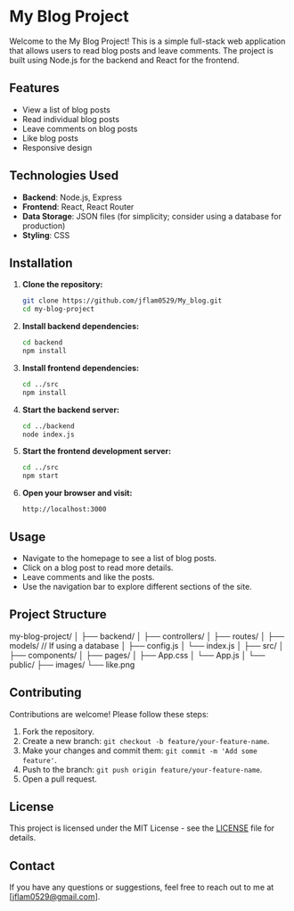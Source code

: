 # My Blog Project

Welcome to the My Blog Project! This is a simple full-stack web application that allows users to read blog posts and leave comments. The project is built using Node.js for the backend and React for the frontend.

## Features

- View a list of blog posts
- Read individual blog posts
- Leave comments on blog posts
- Like blog posts
- Responsive design

## Technologies Used

- **Backend**: Node.js, Express
- **Frontend**: React, React Router
- **Data Storage**: JSON files (for simplicity; consider using a database for production)
- **Styling**: CSS

## Installation

1. **Clone the repository:**

   ```bash
   git clone https://github.com/jflam0529/My_blog.git
   cd my-blog-project
   ```

2. **Install backend dependencies:**

   ```bash
   cd backend
   npm install
   ```

3. **Install frontend dependencies:**

   ```bash
   cd ../src
   npm install
   ```

4. **Start the backend server:**

   ```bash
   cd ../backend
   node index.js
   ```

5. **Start the frontend development server:**

   ```bash
   cd ../src
   npm start
   ```

6. **Open your browser and visit:**

   ```
   http://localhost:3000
   ```

## Usage

- Navigate to the homepage to see a list of blog posts.
- Click on a blog post to read more details.
- Leave comments and like the posts.
- Use the navigation bar to explore different sections of the site.

## Project Structure

my-blog-project/
│
├── backend/
│ ├── controllers/
│ ├── routes/
│ ├── models/ // If using a database
│ ├── config.js
│ └── index.js
│
├── src/
│ ├── components/
│ ├── pages/
│ ├── App.css
│ └── App.js
│
└── public/
├── images/
└── like.png


## Contributing

Contributions are welcome! Please follow these steps:

1. Fork the repository.
2. Create a new branch: `git checkout -b feature/your-feature-name`.
3. Make your changes and commit them: `git commit -m 'Add some feature'`.
4. Push to the branch: `git push origin feature/your-feature-name`.
5. Open a pull request.

## License

This project is licensed under the MIT License - see the [LICENSE](LICENSE) file for details.

## Contact

If you have any questions or suggestions, feel free to reach out to me at [jflam0529@gmail.com].
